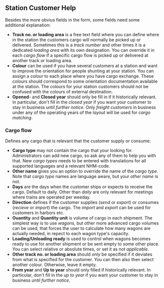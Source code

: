 ﻿## Station Customer Help
Besides the more obvius fields in the form, some fields need some additional explanation:
- **Track no. or loading area**
is a free text field where you can define where in the station the customers cargo will normally be picked up or delivered.
Sometimes this is a *track number* and other times it is a dedicated *loading area* with its own designation.
You can override it in each *cargo flow* if a specific cargo flow is picked up or delivered at another track or loading area.
- **Colour** can be used if you have several customers at a station and want to improve the orientation for people shunting at your station. 
You can assign a *colour* to each place where you have cargo exchange. 
These colours should correspond to some orientation documentation available at the station.
The colours for your station customers should not be confused with the colours of external destination.
- **Opened**- and **Closed year**
should only be fill in if it historically relevant. 
In particular, don't fill in the *closed year* if you want your customer to stay in business *until further notice*.
Only *freight customers* in business under any of the operating years of the *layout* will be used for *cargo matching*.
### Cargo flow
Defines any cargo that is relevant that the customer supply or consume:
- **Cargo type** may not contain the cargo that your looking for. 
Administrators can add new cargo, so ask any of them to help you with that.
New *cargo types* needs to be entered with translations for all supported languages and a relevant NHM-code.
- **Other name** gives you an option to override the name of the *cargo type*. 
Note that *cargo type* names are language aware, but your *other name* is not.
- **Days** are the days when the customer ships or expects to receive the cargo. Default to daily. 
Other than *daily* are only relevant for meetings where trains are operated per weeday.
- **Direction** defines if the customer supplies (*send* or *export*) or consumes (*recieve* or *import*) the cargo. 
The *import* and *export* can be used for customers in harbors etc. 
- **Ouantity** and **Quantity unit** is volume of cargo in each shipment. 
The simplest way is to use *wagons*, but other more advanced cargo volumes can be used,
that forces the user to calculate how many wagons are actually needed, in repect to each wagon type's capacity.
- **Loading/Unloading ready** is used to control when wagons becomes ready to use 
for another shipment or be sent empty to some other place. 
You can select relative or absolute times, or set it as *not applicable*.
- **Other track no. or loading area** should *only* be specified if it deviates from what is specified for the customer.
You can then also then select another colour. Otherwise, leave it empty.
- **From year** and **Up to year**
should only filled if historically relevant. 
In particular, don't fill in the *up to year* if you want your customer to stay in business *until further notice*.





